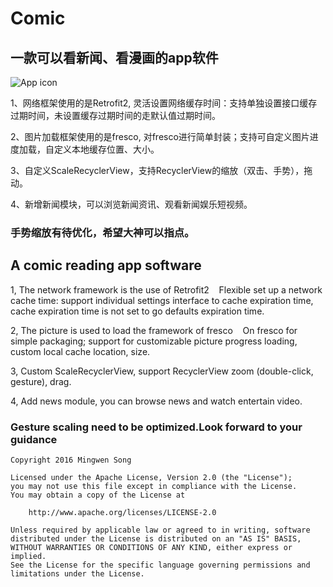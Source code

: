 # Comic

## 一款可以看新闻、看漫画的app软件

![App icon](https://raw.githubusercontent.com/songmingwen/News-Comic-Reader/master/app/src/main/res/mipmap-xxhdpi/logo.png)

1、网络框架使用的是Retrofit2,
  灵活设置网络缓存时间：支持单独设置接口缓存过期时间，未设置缓存过期时间的走默认值过期时间。
  
2、图片加载框架使用的是fresco,
  对fresco进行简单封装；支持可自定义图片进度加载，自定义本地缓存位置、大小。

3、自定义ScaleRecyclerView，支持RecyclerView的缩放（双击、手势），拖动。

4、新增新闻模块，可以浏览新闻资讯、观看新闻娱乐短视频。

### 手势缩放有待优化，希望大神可以指点。



## A comic reading app software

1, The network framework is the use of Retrofit2
   Flexible set up a network cache time: support individual settings interface to cache expiration time, cache expiration time is not set to go defaults expiration time.
   
2, The picture is used to load the framework of fresco
   On fresco for simple packaging; support for customizable picture progress loading, custom local cache location, size.
   
3, Custom ScaleRecyclerView, support RecyclerView zoom (double-click, gesture), drag.

4, Add news module, you can browse news and watch entertain video.
### Gesture scaling need to be optimized.Look forward to your guidance



  
    Copyright 2016 Mingwen Song

    Licensed under the Apache License, Version 2.0 (the "License");
    you may not use this file except in compliance with the License.
    You may obtain a copy of the License at

        http://www.apache.org/licenses/LICENSE-2.0

    Unless required by applicable law or agreed to in writing, software
    distributed under the License is distributed on an "AS IS" BASIS,
    WITHOUT WARRANTIES OR CONDITIONS OF ANY KIND, either express or implied.
    See the License for the specific language governing permissions and
    limitations under the License.
